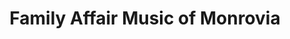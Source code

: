 ---
title: "Family Affair Music of Monrovia"
url: /monrovia/family-affair-music-of-monrovia/
shop: Musik
---